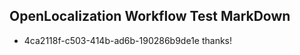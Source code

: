 ## OpenLocalization Workflow Test MarkDown
* 4ca2118f-c503-414b-ad6b-190286b9de1e thanks!

<!--HONumber=Sep16_HO1-->


